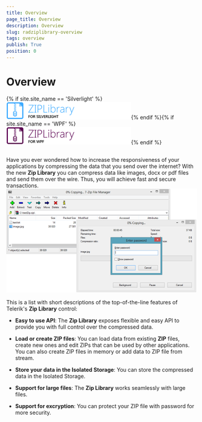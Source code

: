 ```yaml
---
title: Overview
page_title: Overview
description: Overview
slug: radziplibrary-overview
tags: overview
publish: True
position: 0
---
```


# Overview



{% if site.site_name == 'Silverlight' %}![ziplibrary sl icon](images/ziplibrary_sl_icon.png){% endif %}{% if site.site_name == 'WPF' %}![ziplibrary wpf icon](images/ziplibrary_wpf_icon.png){% endif %}

## 

Have you ever wondered how to increase the responsiveness of your applications by compressing the data that you send over the internet? With the new
          __Zip Library__ you can compress data like images, docx or pdf files and send them over the wire. Thus, you will achieve fast and
          secure transactions.
        ![Zip Library Overview 01](images/ZipLibrary_Overview_01.png)

This is a list with short descriptions of the top-of-the-line features of Telerik's __Zip Library__ control:
        

* __Easy to use API__: The __Zip Library__ exposes flexible and easy API to provide you with full control
              over the compressed data.
            

* __Load or create ZIP files__: You can load data from existing __ZIP__ files, create new ones and edit
              ZIPs that can be used by other applications. You can also create ZIP files in memory or add data to ZIP file from stream.
            

* __Store your data in the Isolated Storage__: You can store the compressed data in the Isolated Storage.
            

* __Support for large files__: The __Zip Library__ works seamlessly with large files.
            

* __Support for excryption__: You can protect your ZIP file with password for more security.
            
